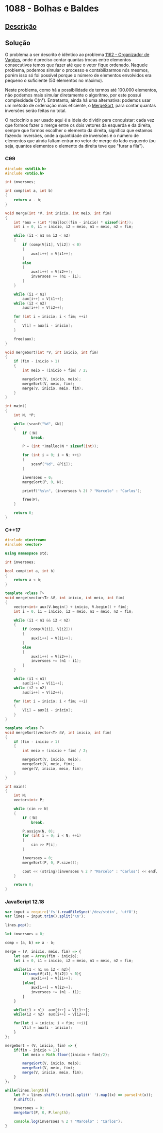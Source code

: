 # 1088 - Bolhas e Baldes

## [Descrição](https://www.beecrowd.com.br/judge/pt/problems/view/1088)

## Solução

O problema a ser descrito é idêntico ao problema [1162 - Organizador de Vagões](../1162/README.md), onde é preciso contar quantas trocas entre elementos consecutivos temos que fazer até que o vetor fique ordenado. Naquele problema, podemos simular o processo e contabilizarmos nós mesmos, porém isso só foi possível porque o número de elementos envolvidos era pequeno o suficiente (50 elementos no máximo).

Neste problema, como há a possibilidade de termos até 100.000 elementos, não podemos mais simular diretamente o algoritmo, por este possui complexidade O(n²). Entretanto, ainda há uma alternativa: podemos usar um método de ordenação mais eficiente, o [MergeSort](../../../base-teorica/estruturas-e-bibliotecas/ordenacao/README.md#mergesort), para contar quantas inversões serão feitas no total.

O raciocínio a ser usado aqui é a ideia do dividir para conquistar: cada vez que formos fazer o merge entre os dois vetores da esquerda e da direita, sempre que formos escolher o elemento da direita, significa que estamos fazendo inversões, onde a quantidade de inversões é o número de elementos que ainda faltam entrar no vetor de merge do lado esquerdo (ou seja, quantos elementos o elemento da direita teve que "furar a fila").

### C99
```c
#include <stdlib.h>
#include <stdio.h>

int inversoes;

int comp(int a, int b)
{
    return a - b;
}

void merge(int *V, int inicio, int meio, int fim)
{
    int *aux = (int *)malloc((fim - inicio) * sizeof(int));
    int i = 0, i1 = inicio, i2 = meio, n1 = meio, n2 = fim;

    while (i1 < n1 && i2 < n2)
    {
        if (comp(V[i1], V[i2]) < 0)
        {
            aux[i++] = V[i1++];
        }
        else
        {
            aux[i++] = V[i2++];
            inversoes += (n1 - i1);
        }
    }

    while (i1 < n1)
        aux[i++] = V[i1++];
    while (i2 < n2)
        aux[i++] = V[i2++];

    for (int i = inicio; i < fim; ++i)
    {
        V[i] = aux[i - inicio];
    }

    free(aux);
}

void mergeSort(int *V, int inicio, int fim)
{
    if (fim - inicio > 1)
    {
        int meio = (inicio + fim) / 2;

        mergeSort(V, inicio, meio);
        mergeSort(V, meio, fim);
        merge(V, inicio, meio, fim);
    }
}

int main()
{
    int N, *P;

    while (scanf("%d", &N))
    {
        if (!N)
            break;

        P = (int *)malloc(N * sizeof(int));

        for (int i = 0; i < N; ++i)
        {
            scanf("%d", &P[i]);
        }

        inversoes = 0;
        mergeSort(P, 0, N);

        printf("%s\n", (inversoes % 2) ? "Marcelo" : "Carlos");

        free(P);
    }

    return 0;
}
```

### C++17
```cpp
#include <iostream>
#include <vector>

using namespace std;

int inversoes;

bool comp(int a, int b)
{
    return a < b;
}

template <class T>
void merge(vector<T> &V, int inicio, int meio, int fim)
{
    vector<int> aux(V.begin() + inicio, V.begin() + fim);
    int i = 0, i1 = inicio, i2 = meio, n1 = meio, n2 = fim;

    while (i1 < n1 && i2 < n2)
    {
        if (comp(V[i1], V[i2]))
        {
            aux[i++] = V[i1++];
        }
        else
        {
            aux[i++] = V[i2++];
            inversoes += (n1 - i1);
        }
    }

    while (i1 < n1)
        aux[i++] = V[i1++];
    while (i2 < n2)
        aux[i++] = V[i2++];

    for (int i = inicio; i < fim; ++i)
    {
        V[i] = aux[i - inicio];
    }
}

template <class T>
void mergeSort(vector<T> &V, int inicio, int fim)
{
    if (fim - inicio > 1)
    {
        int meio = (inicio + fim) / 2;

        mergeSort(V, inicio, meio);
        mergeSort(V, meio, fim);
        merge(V, inicio, meio, fim);
    }
}

int main()
{
    int N;
    vector<int> P;

    while (cin >> N)
    {
        if (!N)
            break;

        P.assign(N, 0);
        for (int i = 0; i < N; ++i)
        {
            cin >> P[i];
        }

        inversoes = 0;
        mergeSort(P, 0, P.size());

        cout << (string)(inversoes % 2 ? "Marcelo" : "Carlos") << endl;
    }

    return 0;
}
```

### JavaScript 12.18
```javascript
var input = require('fs').readFileSync('/dev/stdin', 'utf8');
var lines = input.trim().split('\n');

lines.pop();

let inversoes = 0;

comp = (a, b) => a - b;

merge = (V, inicio, meio, fim) => {
    let aux = Array(fim - inicio);
    let i = 0, i1 = inicio, i2 = meio, n1 = meio, n2 = fim;

    while(i1 < n1 && i2 < n2){
        if(comp(V[i1], V[i2]) < 0){
            aux[i++] = V[i1++];
        }else{
            aux[i++] = V[i2++];
            inversoes += (n1 - i1);
        }
    }

    while(i1 < n1)  aux[i++] = V[i1++];
    while(i2 < n2)  aux[i++] = V[i2++];

    for(let i = inicio; i < fim; ++i){
        V[i] = aux[i - inicio];
    }
};

mergeSort = (V, inicio, fim) => {
    if(fim - inicio > 1){
        let meio = Math.floor((inicio + fim)/2);

        mergeSort(V, inicio, meio);
        mergeSort(V, meio, fim);
        merge(V, inicio, meio, fim);
    }
};

while(lines.length){
    let P = lines.shift().trim().split(' ').map((x) => parseInt(x));
    P.shift();

    inversoes = 0;
    mergeSort(P, 0, P.length);

    console.log(inversoes % 2 ? "Marcelo" : "Carlos");
}
```